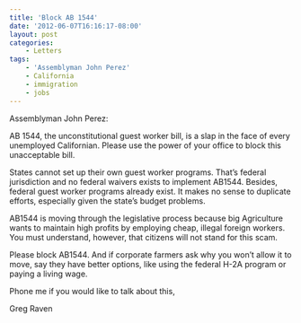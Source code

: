 ```yaml
---
title: 'Block AB 1544'
date: '2012-06-07T16:16:17-08:00'
layout: post
categories:
    - Letters
tags:
    - 'Assemblyman John Perez'
    - California
    - immigration
    - jobs
---
```


Assemblyman John Perez:

AB 1544, the unconstitutional guest worker bill, is a slap in the face of every unemployed Californian. Please use the power of your office to block this unacceptable bill.  
  
States cannot set up their own guest worker programs. That’s federal jurisdiction and no federal waivers exists to implement AB1544. Besides, federal guest worker programs already exist. It makes no sense to duplicate efforts, especially given the state’s budget problems.

AB1544 is moving through the legislative process because big Agriculture wants to maintain high profits by employing cheap, illegal foreign workers. You must understand, however, that citizens will not stand for this scam.

Please block AB1544. And if corporate farmers ask why you won’t allow it to move, say they have better options, like using the federal H-2A program or paying a living wage.

Phone me if you would like to talk about this,

Greg Raven